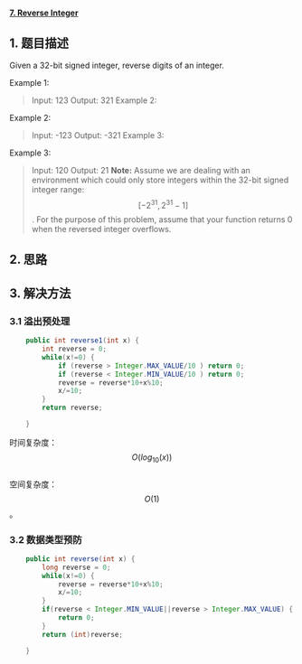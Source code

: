 #### [7. Reverse Integer](https://leetcode-cn.com/problems/reverse-integer/)

## 1. 题目描述

Given a 32-bit signed integer, reverse digits of an integer.



Example 1:

> Input: 123
> Output: 321
> Example 2:

Example 2:

> Input: -123
> Output: -321
> Example 3:

Example 3:

> Input: 120
> Output: 21
> **Note:**
> Assume we are dealing with an environment which could only store integers within the 32-bit signed integer range: $$[−2^{31},  2^{31} − 1]$$. For the purpose of this problem, assume that your function returns 0 when the reversed integer overflows.

## 2. 思路

## 3. 解决方法

### 3.1 溢出预处理

```java
    public int reverse1(int x) {
        int reverse = 0;
        while(x!=0) {
            if (reverse > Integer.MAX_VALUE/10 ) return 0;
            if (reverse < Integer.MIN_VALUE/10 ) return 0;
            reverse = reverse*10+x%10;
            x/=10;
        }
        return reverse;

    }
```

时间复杂度：$$O(log_{10}(x))$$  
空间复杂度：$$O(1)$$。

### 3.2 数据类型预防

```java
    public int reverse(int x) {
        long reverse = 0;
        while(x!=0) {
            reverse = reverse*10+x%10;
            x/=10;
        }
        if(reverse < Integer.MIN_VALUE||reverse > Integer.MAX_VALUE) {
            return 0;
        }
        return (int)reverse;

    }
```



